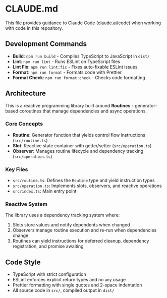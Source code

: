 # CLAUDE.md

This file provides guidance to Claude Code (claude.ai/code) when working with code in this repository.

## Development Commands

- **Build**: `npm run build` - Compiles TypeScript to JavaScript in `dist/`
- **Lint**: `npm run lint` - Runs ESLint on TypeScript files
- **Lint Fix**: `npm run lint:fix` - Fixes auto-fixable ESLint issues
- **Format**: `npm run format` - Formats code with Prettier
- **Format Check**: `npm run format:check` - Checks code formatting

## Architecture

This is a reactive programming library built around **Routines** - generator-based coroutines that manage dependencies and async operations.

### Core Concepts

- **Routine**: Generator function that yields control flow instructions (`src/routine.ts`)
- **Slot**: Reactive state container with getter/setter (`src/operation.ts`)
- **Observer**: Manages routine lifecycle and dependency tracking (`src/operation.ts`)

### Key Files

- `src/routine.ts`: Defines the `Routine` type and yield instruction types
- `src/operation.ts`: Implements slots, observers, and reactive operations
- `src/index.ts`: Main entry point

### Reactive System

The library uses a dependency tracking system where:

1. Slots store values and notify dependents when changed
2. Observers manage routine execution and re-run when dependencies change
3. Routines can yield instructions for deferred cleanup, dependency registration, and promise awaiting

## Code Style

- TypeScript with strict configuration
- ESLint enforces explicit return types and no `any` usage
- Prettier formatting with single quotes and 2-space indentation
- All source code in `src/`, compiled output in `dist/`
